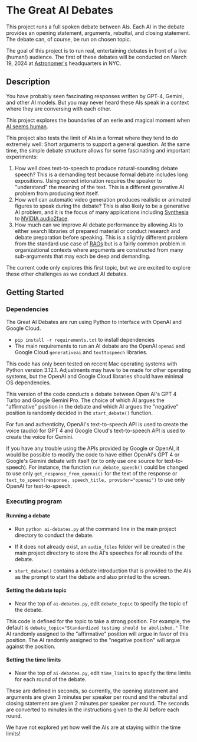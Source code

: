 # The Great AI Debates

This project runs a full spoken debate between AIs. Each AI in the debate provides an opening statement, arguments, rebuttal, and closing statement. The debate can, of course, be run on chosen topic. 

The goal of this project is to run real, entertaining debates in front of a live (human!) audience. The first of these debates will be conducted on March 19, 2024 at [Astronomer's](https://www.astronomer.io/) headquarters in NYC.

## Description

You have probably seen fascinating responses written by GPT-4, Gemini, and other AI models. But you may never heard these AIs speak in a context where they are conversing with each other.

This project explores the boundaries of an eerie and magical moment when [AI seems human](https://www.youtube.com/watch?v=uCWKZWieMSY).

This project also tests the limit of AIs in a format where they tend to do extremely well: Short arguments to support a general question. At the same time, the simple debate structure allows for some fascinating and important experiments:

1. How well does text-to-speech to produce natural-sounding debate speech? This is a demanding test because formal debate includes long expositions. Using correct intonation requires the speaker to "understand" the meaning of the text. This is a different generative AI problem from producing text itself.
2. How well can automatic video generation produces realistic or animated figures to speak during the debate? This is also likely to be a generative AI problem, and it is the focus of many applications including [Synthesia](https://www.synthesia.io/) to [NVIDIA audio2face](https://www.nvidia.com/en-us/omniverse/apps/audio2face/).
3. How much can we improve AI debate performance by allowing AIs to either search libraries of prepared material or conduct research and debate preparation before speaking. This is a slightly different problem from the standard use case of [RAGs](https://aws.amazon.com/what-is/retrieval-augmented-generation/) but is a fairly common problem in organizational contexts where arguments are constructed from many sub-arguments that may each be deep and demanding.

The current code only explores this first topic, but we are excited to explore these other challenges as we conduct AI debates.

## Getting Started

### Dependencies

The Great AI Debates are run using Python to interface with OpenAI and Google Cloud.

- `pip install -r requirements.txt` to install dependencies
- The main requirements to run an AI debate are the OpenAI `openai` and Google Cloud `generativeai` and `texttospeech` libraries.

This code has only been tested on recent Mac operating systems with Python version 3.12.1. Adjustments may have to be made for other operating systems, but the OpenAI and Google Cloud libraries should have minimal OS dependencies.

This version of the code conducts a debate between Open AI's GPT 4 Turbo and Google Gemini Pro. The choice of which AI argues the "affirmative" position in the debate and which AI argues the "negative" position is randomly decided in the `start_debate()` function.

For fun and authenticity, OpenAI's text-to-speech API is used to create the voice (audio) for GPT 4 and Google Cloud's text-to-speech API is used to create the voice for Gemini.

If you have any trouble using the APIs provided by Google or OpenAI, it would be possible to modify the code to have either OpenAI's GPT 4 or Google's Gemini debate with itself (or to only use one source for text-to-speech). For instance, the function `run_debate_speech()` could be changed to use only `get_response_from_openai()` for the text of the response or `text_to_speech(response, speech_title, provider="openai")` to use only OpenAI for text-to-speech.

### Executing program

#### Running a debate

- Run `python ai-debates.py` at the command line in the main project directory to conduct the debate.

- If it does not already exist, an `audio_files` folder will be created in the main project directory to store the AI's speeches for all rounds of the debate.

- `start_debate()` contains a debate introduction that is provided to the AIs as the prompt to start the debate and also printed to the screen.

#### Setting the debate topic

- Near the top of `ai-debates.py`, edit `debate_topic` to specify the topic of the debate.

This code is defined for the topic to take a strong position. For example, the default is `debate_topic="Standardized testing should be abolished."` The AI randomly assigned to the "affirmative" position will argue in favor of this position. The AI randomly assigned to the "negative position" will argue against the position.

#### Setting the time limits

- Near the top of `ai-debates.py`, edit `time_limits` to specify the time limits for each round of the debate.

These are defined in seconds, so currently, the opening statement and arguments are given 3 minutes per speaker per round and the rebuttal and closing statement are given 2 minutes per speaker per round. The seconds are converted to minutes in the instructions given to the AI before each round.

We have not explored yet how well the AIs are at staying within the time limits!
